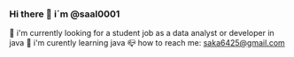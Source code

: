 ### Hi there 👋 i´m @saal0001
👀 i'm currently looking for a student job as a data analyst or developer in java
🌱 i'm curently learning java
📪 how to reach me:
saka6425@gmail.com


<!--
**saal0001/saal0001** is a ✨ _special_ ✨ repository because its `README.md` (this file) appears on your GitHub profile.

Here are some ideas to get you started:

- 🔭 I’m currently working on ...
- 🌱 I’m currently learning ...
- 👯 I’m looking to collaborate on ...
- 🤔 I’m looking for help with ...
- 💬 Ask me about ...
- 📫 How to reach me: ...
- 😄 Pronouns: ...
- ⚡ Fun fact: ...
-->
